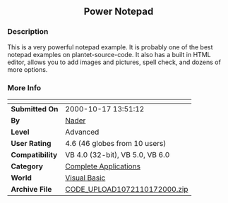 ﻿<div align="center">

## Power Notepad


</div>

### Description

This is a very powerful notepad example. It is probably one of the best notepad examples on plantet-source-code. It also has a built in HTML editor, allows you to add images and pictures, spell check, and dozens of more options.
 
### More Info
 


<span>             |<span>
---                |---
**Submitted On**   |2000-10-17 13:51:12
**By**             |[Nader ](https://github.com/Planet-Source-Code/PSCIndex/blob/master/ByAuthor/nader.md)
**Level**          |Advanced
**User Rating**    |4.6 (46 globes from 10 users)
**Compatibility**  |VB 4\.0 \(32\-bit\), VB 5\.0, VB 6\.0
**Category**       |[Complete Applications](https://github.com/Planet-Source-Code/PSCIndex/blob/master/ByCategory/complete-applications__1-27.md)
**World**          |[Visual Basic](https://github.com/Planet-Source-Code/PSCIndex/blob/master/ByWorld/visual-basic.md)
**Archive File**   |[CODE\_UPLOAD1072110172000\.zip](https://github.com/Planet-Source-Code/nader-power-notepad__1-12107/archive/master.zip)








